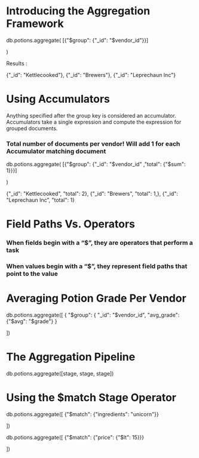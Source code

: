 



# Introducing the Aggregation Framework

db.potions.aggregate(
   [{"$group": {"_id": "$vendor_id"}}]

)

Results :

{"_id": "Kettlecooked"},
{"_id": "Brewers"},
{"_id": "Leprechaun Inc"}

# Using Accumulators

Anything specified after the group key is considered an accumulator. Accumulators take a
single expression and compute the expression for grouped documents.


### Total number of documents per vendor! Will add 1 for each Accumulator matching document

db.potions.aggregate(
   [{"$group": {"_id": "$vendor_id" ,"total": {"$sum": 1}}}]

)

{"_id": "Kettlecooked", "total": 2},
{"_id": "Brewers", "total": 1,},
{"_id": "Leprechaun Inc”, "total": 1}

# Field Paths Vs. Operators
### When fields begin with a “$”, they are operators that perform a task
### When values begin with a “$”, they represent field paths that point to the value

# Averaging Potion Grade Per Vendor


db.potions.aggregate([
    { "$group": {
        "_id": "$vendor_id",
        "avg_grade": {"$avg": "$grade"}
    }

])


# The Aggregation Pipeline

db.potions.aggregate([stage, stage, stage])

# Using the $match Stage Operator


db.potions.aggregate([
  {"$match": {"ingredients": "unicorn"}}
   
])


db.potions.aggregate([
{"$match": {"price": {"$lt": 15}}}

])




